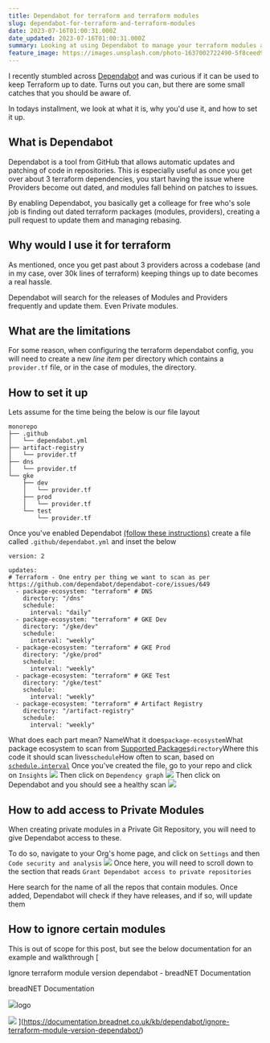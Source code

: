 ```yaml
---
title: Dependabot for terraform and terraform modules
slug: dependabot-for-terraform-and-terraform-modules
date: 2023-07-16T01:00:31.000Z
date_updated: 2023-07-16T01:00:31.000Z
summary: Looking at using Dependabot to manage your terraform modules and providers? I've got you covered
feature_image: https://images.unsplash.com/photo-1637002722490-5f8ceed9774c?crop=entropy&cs=tinysrgb&fit=max&fm=jpg&ixid=M3wxMTc3M3wwfDF8c2VhcmNofDM1fHxyb2JvdHxlbnwwfHx8fDE2ODk0Njc1MTh8MA&ixlib=rb-4.0.3&q=80&w=1000
---
```


I recently stumbled across [Dependabot](https://github.blog/2020-06-01-keep-all-your-packages-up-to-date-with-dependabot/) and was curious if it can be used to keep Terraform up to date. Turns out you can, but there are some small catches that you should be aware of.

In todays installment, we look at what it is, why you'd use it, and how to set it up.

## What is Dependabot 

Dependabot is a tool from GitHub that allows automatic updates and patching of code in repositories. This is especially useful as once you get over about 3 terraform dependencies, you start having the issue where Providers become out dated, and modules fall behind on patches to issues.

By enabling Dependabot, you basically get a colleage for free who's sole job is finding out dated terraform packages (modules, providers), creating a pull request to update them and managing rebasing.

## Why would I use it for terraform

As mentioned, once you get past about 3 providers across a codebase (and in my case, over 30k lines of terraform) keeping things up to date becomes a real hassle. 

Dependabot will search for the releases of Modules and Providers frequently and update them. Even Private modules.

## What are the limitations

For some reason, when configuring the terraform dependabot config, you will need to create a new *line item* per directory which contains a `provider.tf` file, or in the case of modules, the directory.

## How to set it up

Lets assume for the time being the below is our file layout

    monorepo
    ├── .github
    │   └── dependabot.yml
    ├── artifact-registry
    │   └── provider.tf
    ├── dns
    │   └── provider.tf
    └── gke
        ├── dev
        │   └── provider.tf
        ├── prod
        │   └── provider.tf
        └── test
            └── provider.tf
    

Once you've enabled Dependabot [(follow these instructions)](https://docs.github.com/en/code-security/dependabot/dependabot-version-updates/configuring-dependabot-version-updates#enabling-dependabot-version-updates) create a file called `.github/dependabot.yml` and inset the below

    version: 2
    
    updates:
    # Terraform - One entry per thing we want to scan as per https://github.com/dependabot/dependabot-core/issues/649
      - package-ecosystem: "terraform" # DNS
        directory: "/dns"
        schedule:
          interval: "daily"
      - package-ecosystem: "terraform" # GKE Dev
        directory: "/gke/dev"
        schedule:
          interval: "weekly"
      - package-ecosystem: "terraform" # GKE Prod
        directory: "/gke/prod"
        schedule:
          interval: "weekly"
      - package-ecosystem: "terraform" # GKE Test
        directory: "/gke/test"
        schedule:
          interval: "weekly"
      - package-ecosystem: "terraform" # Artifact Registry
        directory: "/artifact-registry"
        schedule:
          interval: "weekly"

What does each part mean?
NameWhat it does`package-ecosystem`What package ecosystem to scan from [Supported Packages](https://docs.github.com/en/code-security/dependabot/dependabot-version-updates/about-dependabot-version-updates#supported-repositories-and-ecosystems)`directory`Where this code it should scan lives`schedule`How often to scan, based on [`schedule.interval`](https://docs.github.com/en/code-security/dependabot/dependabot-version-updates/configuration-options-for-the-dependabot.yml-file#scheduleinterval)
Once you've created the file, go to your repo and click on `Insights`
![](__GHOST_URL__/content/images/2023/07/image-1.png)
Then click on `Dependency graph`
![](__GHOST_URL__/content/images/2023/07/image-2.png)
Then click on Dependabot and you should see a healthy scan
![](__GHOST_URL__/content/images/2023/07/image-3.png)
## How to add access to Private Modules

When creating private modules in a Private Git Repository, you will need to give Dependabot access to these.

To do so, navigate to your Org's home page, and click on `Settings` and then `Code security and analysis`
![](__GHOST_URL__/content/images/2023/07/image-4.png)
Once here, you will need to scroll down to the section that reads `Grant Dependabot access to private repositories`

Here search for the name of all the repos that contain modules. Once added, Dependabot will check if they have releases, and if so, will update them

## How to ignore certain modules

This is out of scope for this post, but see the below documentation for an example and walkthrough 
[

Ignore terraform module version dependabot - breadNET Documentation

breadNET Documentation

![](https://documentation.breadnet.co.uk/favicon.ico)logo

![](https://documentation.breadnet.co.uk/assets/images/social/kb/dependabot/ignore-terraform-module-version-dependabot.png)
](https://documentation.breadnet.co.uk/kb/dependabot/ignore-terraform-module-version-dependabot/)
